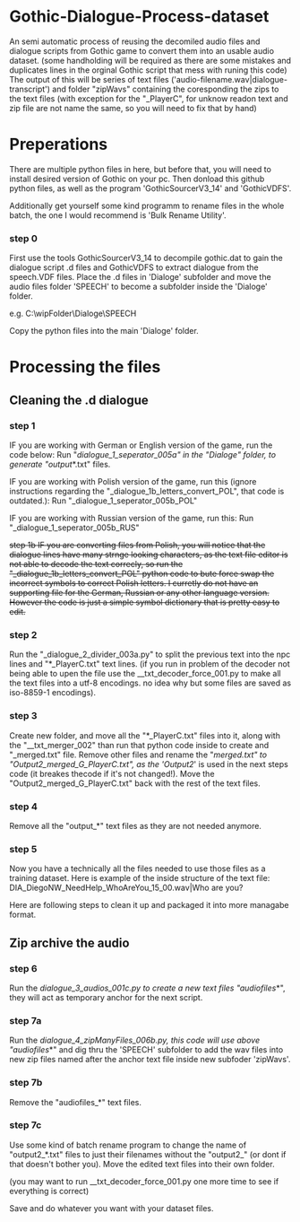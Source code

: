# Gothic-Dialogue-Process-dataset
An semi automatic process of reusing the decomiled audio files and dialogue scripts from Gothic game to convert them into an usable audio dataset.
(some handholding will be required as there are some mistakes and duplicates lines in the orginal Gothic script that mess with runing this code)
The output of this will be series of text files ('audio-filename.wav|dialogue-transcript') and folder "zipWavs" containing the coresponding the zips to the text files (with exception for the "_PlayerC", for unknow readon text and zip file are not name the same, so you will need to fix that by hand)

# Preperations
There are multiple python files in here, but before that, you will need to install desired version of Gothic on your pc.
Then donload this github python files, as well as the program 'GothicSourcerV3_14' and 'GothicVDFS'.

Additionally get yourself some kind programm to rename files in the whole batch, the one I would recommend is 'Bulk Rename Utility'.

### step 0
First use the tools GothicSourcerV3_14 to decompile gothic.dat to gain the dialogue script .d files and GothicVDFS to extract dialogue from the speech.VDF files. 
Place the .d files in 'Dialoge' subfolder and move the audio files folder 'SPEECH' to become a subfolder inside the 'Dialoge' folder.

e.g. C:\wipFolder\Dialoge\SPEECH

Copy the python files into the main 'Dialoge' folder.

# Processing the files

## Cleaning the .d dialogue
### step 1

IF you are working with German or English version of the game, run the code below:
Run "_dialogue_1_seperator_005a" in the "Dialoge" folder, to generate "output_*.txt" files.

IF you are working with Polish version of the game, run this (ignore instructions regarding the "_dialogue_1b_letters_convert_POL", that code is outdated.):
Run "_dialogue_1_seperator_005b_POL"

IF you are working with Russian version of the game, run this:
Run "_dialogue_1_seperator_005b_RUS"




~~step 1b
IF you are converting files from Polish, you will notice that the dialogue lines have many strnge looking characters, as the text file editor is not able to decode the text correcly, so run the "_dialogue_1b_letters_convert_POL" python code to bute force swap the incorrect symbols to correct Polish letters.
I curretly do not have an supporting file for the German, Russian or any other language version. However the code is just a simple symbol dictionary that is pretty easy to edit.~~

### step 2
Run the "_dialogue_2_divider_003a.py" to split the previous text into the npc lines and "*_PlayerC.txt" text lines.
(if you run in problem of the decoder not being able to upen the file use the __txt_decoder_force_001.py to make all the text files into a utf-8 encodings. no idea why but some files are saved as iso-8859-1 encodings).

### step 3
Create new folder, and move all the  "*_PlayerC.txt" files into it, along with the  "__txt_merger_002" than run that python code inside to create and "_merged.txt" file.
Remove other files and rename the "_merged.txt" to "Output2_merged_G_PlayerC.txt", as the 'Output2_' is used in the next steps code (it breakes  thecode if it's not changed!).
Move the "Output2_merged_G_PlayerC.txt" back with the rest of the text files.

### step 4
Remove all the "output_*" text files as they are not needed anymore.

### step 5
Now you have a technically all the files needed to use those files as a training dataset. Here is example of the inside structure of the text file:
DIA_DiegoNW_NeedHelp_WhoAreYou_15_00.wav|Who are you?

Here are following steps to clean it up and packaged it into more managabe format.

## Zip archive the audio
### step 6
Run the _dialogue_3_audios_001c.py to create a new text files "audiofiles_*", they will act as temporary anchor for the next script.

### step 7a
Run the _dialogue_4_zipManyFiles_006b.py, this code will use above "audiofiles_*" and dig thru the 'SPEECH' subfolder to add the wav files into new zip files named after the anchor text file inside new subfoder 'zipWavs'.

### step 7b
Remove the "audiofiles_*" text files.

### step 7c
Use some kind of batch rename program to change the name of  "output2_*.txt" files to just their filenames without the "output2_" (or dont if that doesn't bother you).
Move the edited text files into their own folder.


(you may want to run __txt_decoder_force_001.py one more time to see if everything is correct)

Save and do whatever you want with your dataset files.

